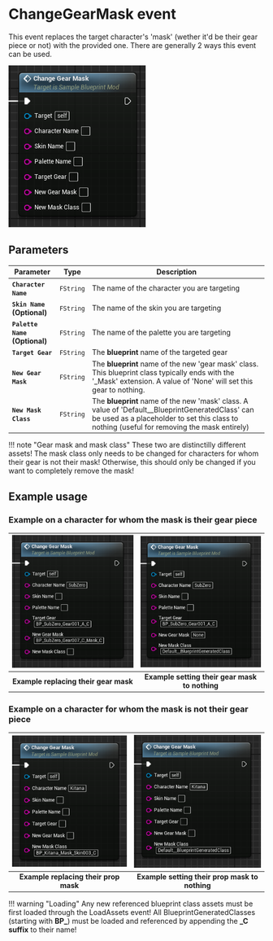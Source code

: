 # ChangeGearMask event
This event replaces the target character's 'mask' (wether it'd be their gear piece or not) with the provided one. There are generally 2 ways this event can be used.

![ChangeGearMask](changegearmask.png)

## Parameters

| Parameter | Type | Description |
|-----------|------|-------------|
| **`Character Name`** | `FString` | The name of the character you are targeting |
| **`Skin Name` (Optional)** | `FString` | The name of the skin you are targeting |
| **`Palette Name` (Optional)** | `FString` | The name of the palette you are targeting |
| **`Target Gear`** | `FString` | The **blueprint** name of the targeted gear |
| **`New Gear Mask`** | `FString` | The **blueprint** name of the new 'gear mask' class. This blueprint class typically ends with the '_Mask' extension. A value of 'None' will set this gear to nothing. |
| **`New Mask Class`** | `FString` | The **blueprint** name of the new 'mask' class. A value of 'Default__BlueprintGeneratedClass' can be used as a placeholder to set this class to nothing (useful for removing the mask entirely) |

!!! note "Gear mask and mask class"
	These two are distinctilly different assets! The mask class only needs to be changed for characters for whom their gear is not their mask! Otherwise, this should only be changed if you want to completely remove the mask!

## Example usage

### Example on a character for whom the mask is their gear piece
| ![Example gear replace](example_gear_replace.png) | ![Example gear empty](example_gear_empty.png) |
|:---:|:---:|
| **Example replacing their gear mask** | **Example setting their gear mask to nothing** |

### Example on a character for whom the mask is not their gear piece
| ![Example prop replace](example_prop_replace.png) | ![Example prop empty](example_prop_empty.png) |
|:---:|:---:|
| **Example replacing their prop mask** | **Example setting their prop mask to nothing** |


!!! warning "Loading"
	Any new referenced blueprint class assets must be first loaded through the LoadAssets event! All BlueprintGeneratedClasses (starting with **BP_**) must be loaded and referenced by appending the **_C suffix** to their name!